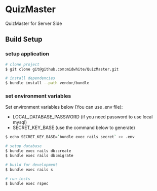# QuizMaster

QuizMaster for Server Side

## Build Setup

### setup application

``` bash
# clone project
$ git clone git@github.com:midwhite/QuizMaster.git

# install dependencies
$ bundle install --path vendor/bundle
```

### set environment variables
Set environment variables below (You can use .env file):

- LOCAL_DATABASE_PASSWORD (if you need password to use local mysql)
- SECRET_KEY_BASE (use the command below to generate)

``` bash
$ echo SECRET_KEY_BASE=`bundle exec rails secret` >> .env
```

``` bash
# setup database
$ bundle exec rails db:create
$ bundle exec rails db:migrate

# build for development
$ bundle exec rails s

# run tests
$ bundle exec rspec
```

